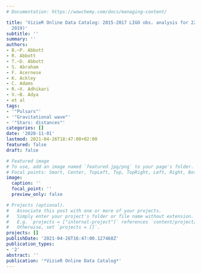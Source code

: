 ```yaml
---
# Documentation: https://wowchemy.com/docs/managing-content/

title: 'VizieR Online Data Catalog: 2015-2017 LIGO obs. analysis for 221 pulsars (Abbott+,
  2019)'
subtitle: ''
summary: ''
authors:
- B.~P. Abbott
- R. Abbott
- T.~D. Abbott
- S. Abraham
- F. Acernese
- K. Ackley
- C. Adams
- R.~X. Adhikari
- V.~B. Adya
- et al
tags:
- '"Pulsars"'
- '"Gravitational wave"'
- '"Stars: distances"'
categories: []
date: '2020-11-01'
lastmod: 2021-04-26T18:47:00+02:00
featured: false
draft: false

# Featured image
# To use, add an image named `featured.jpg/png` to your page's folder.
# Focal points: Smart, Center, TopLeft, Top, TopRight, Left, Right, BottomLeft, Bottom, BottomRight.
image:
  caption: ''
  focal_point: ''
  preview_only: false

# Projects (optional).
#   Associate this post with one or more of your projects.
#   Simply enter your project's folder or file name without extension.
#   E.g. `projects = ["internal-project"]` references `content/project/deep-learning/index.md`.
#   Otherwise, set `projects = []`.
projects: []
publishDate: '2021-04-26T16:47:00.127468Z'
publication_types:
- '2'
abstract: ''
publication: '*VizieR Online Data Catalog*'
---
```

